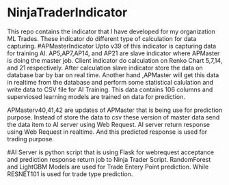 # NinjaTraderIndicator
This repo contains the indicator that I have developed for my organization ML Trades. These indicator do different type of calculation for data capturing. 
#APMasterIndicator 
Upto v39 of this indicator is capturing data for training AI. AP5,AP7,AP14, and AP21 are slave indicator where APMaster is doing the master job. Client indicator do calculation on Renko Chart 5,7,14, and 21 respectively. After calculation slave indicator store the data on database bar by bar on real time. Another hand ,APMaster will get this data in realtime from the database and perform some statistical calulation and write data to CSV file for AI Training. This data contains 106 columns and superviosed learning models are trained on data for prediction.

APMasterv40,41,42 are updates of APMaster that is being use for prediction purpose. Instead of store the data to csv these version of master data send the data item to AI server using Web Request. AI server return response using Web Request in realtime. And this predicted response is used for trading purpose.

#AI Server is python script that is using Flask for webrequest acceptance and prediction response return job to Ninja Trader Script. RandomForest and LightGBM Models are used for Trade Entery Point prediction. While RESNET101 is used for trade type prediction.
